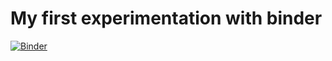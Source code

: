 # My first experimentation with binder



[![Binder](https://mybinder.org/badge_logo.svg)](https://mybinder.org/v2/gh/Matthias-Schroeter/binder/master?filepath=color_segmentation_in_RGB.ipynb)


